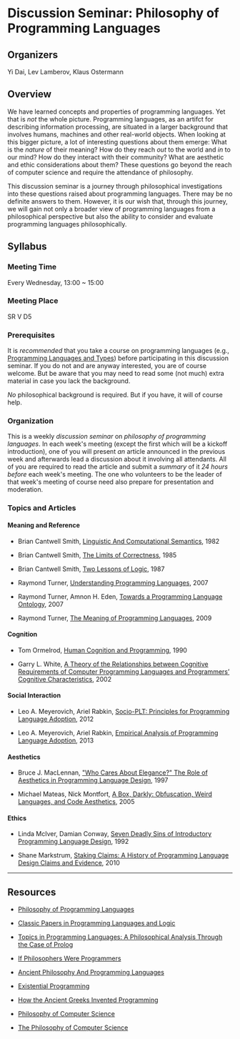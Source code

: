 # Discussion Seminar: Philosophy of Programming Languages

## Organizers

Yi Dai, Lev Lamberov, Klaus Ostermann

## Overview

We have learned concepts and properties of programming languages.  Yet that is
_not_ the whole picture.  Programming languages, as an artifct for describing
information processing, are situated in a larger background that involves
humans, machines and other real-world objects.  When looking at this bigger
picture, a lot of interesting questions about them emerge: What is the
_nature_ of their meaning?  How do they reach _out_ to the world and _in_ to
our mind?  How do they interact with their community?  What are aesthetic and
ethic considerations about them?  These questions go beyond the reach of
computer science and require the attendance of philosophy.

This discussion seminar is a journey through philosophical investigations into
these questions raised about programming languages.  There may be no definite
answers to them.  However, it is our wish that, through this journey, we will
gain not only a broader view of programming languages from a philosophical
perspective but also the ability to consider and evaluate programming
languages philosophically.

## Syllabus

### Meeting Time

Every Wednesday, 13:00 ~ 15:00

### Meeting Place

SR V D5

### Prerequisites

It is _recommended_ that you take a course on programming languages (e.g.,
[Programming Languages and
Types](http://www.uni-marburg.de/fb12/ps/teaching/ws13/plt)) before
participating in this discussion seminar.  If you do not and are anyway
interested, you are of course welcome.  But be aware that you may need to read
some (not much) extra material in case you lack the background.

_No_ philosophical background is required.  But if you have, it will of course
help.

### Organization

This is a weekly _discussion seminar_ on _philosophy of programming
languages_.  In each week's meeting (except the first which will be a kickoff
introduction), one of you will present _an_ article announced in the previous
week and afterwards lead a discussion about it involving all attendants.  All
of you are required to read the article and submit a _summary_ of it _24 hours
before_ each week's meeting.  The one who volunteers to be the leader of that
week's meeting of course need also prepare for presentation and moderation.

### Topics and Articles

#### Meaning and Reference

- Brian Cantwell Smith, [Linguistic And Computational
  Semantics](http://citeseerx.ist.psu.edu/viewdoc/download;jsessionid=E4BA8A64DD1DE5D80A58ED3D3EB5992F?doi=10.1.1.14.8886&rep=rep1&type=pdf),
  1982

- Brian Cantwell Smith, [The Limits of
  Correctness](https://www.student.cs.uwaterloo.ca/~cs492/11public_html/p18-smith.pdf),
  1985

- Brian Cantwell Smith, [Two Lessons of
  Logic](http://onlinelibrary.wiley.com/doi/10.1111/j.1467-8640.1987.tb00206.x/pdf), 1987

- Raymond Turner, [Understanding Programming
  Languages](http://www.springerlink.com/content/h391647n75036h4k/), 2007

- Raymond Turner, Amnon H. Eden, [Towards a Programming Language
  Ontology](http://www.eden-study.org/articles/2007/towards-pl-ontology_dodigstuart.pdf),
  2007

- Raymond Turner, [The Meaning of Programming
  Languages](http://cswww.essex.ac.uk/staff/turnr/Mypapers/v09n1_Computers.pdf), 2009

#### Cognition

- Tom Ormelrod, [Human Cognition and
  Programming](https://www.cl.cam.ac.uk/teaching/1011/R201/ppig-book/ch1-4.pdf), 1990

- Garry L. White, [A Theory of the Relationships between Cognitive
  Requirements of Computer Programming Languages and Programmers’ Cognitive
  Characteristics](http://citeseerx.ist.psu.edu/viewdoc/download?doi=10.1.1.126.4257&rep=rep1&type=pdf),
  2002

#### Social Interaction

- Leo A. Meyerovich, Ariel Rabkin, [Socio-PLT: Principles for Programming
  Language
  Adoption](http://www.cs.princeton.edu/~asrabkin/papers/onward12.pdf), 2012

- Leo A. Meyerovich, Ariel Rabkin, [Empirical Analysis of Programming Language
  Adoption](http://www.eecs.berkeley.edu/~lmeyerov/projects/socioplt/papers/adoptquant.pdf),
  2013

#### Aesthetics

- Bruce J. MacLennan, ["Who Cares About Elegance?" The Role of Aesthetics in
  Programming Language
  Design](http://citeseerx.ist.psu.edu/viewdoc/download?doi=10.1.1.52.7855&rep=rep1&type=pdf),
  1997

- Michael Mateas, Nick Montfort, [A Box, Darkly: Obfuscation, Weird Languages,
  and Code
  Aesthetics](http://eprints.cscsarchive.org/144/1/10.1.1.94.3707.pdf), 2005

#### Ethics

- Linda McIver, Damian Conway, [Seven Deadly Sins of Introductory Programming
  Language
  Design](http://www.csse.monash.edu.au/~damian/papers/PDF/SevenDeadlySins.pdf),
  1992

- Shane Markstrum, [Staking Claims: A History of Programming Language Design
  Claims and
  Evidence](http://ecs.victoria.ac.nz/foswiki/pub/Events/PLATEAU/2010Program/plateau10-markstrum.pdf),
  2010

------

## Resources

- [Philosophy of Programming Languages](http://pcs.essex.ac.uk/pls.html)

- [Classic Papers in Programming Languages and
  Logic](http://www.cs.cmu.edu/~crary/819-f09/)

- [Topics in Programming Languages: A Philosophical Analysis Through the Case
  of
  Prolog](http://www.chartridgebooksoxford.com/index.php/current-titles?id=40)

- [If Philosophers Were
  Programmers](http://developeronline.blogspot.de/2009/04/if-philosophers-were-programmers.html)

- [Ancient Philosophy And Programming
  Languages](http://www.perlmonks.org/?node_id=349593)

- [Existential Programming](http://www.existentialprogramming.com/)

- [How the Ancient Greeks Invented
  Programming](http://www.infoq.com/presentations/Philosophy-Programming)

- [Philosophy of Computer Science](http://pcs.essex.ac.uk/index.html)

- [The Philosophy of Computer
  Science](http://plato.stanford.edu/entries/computer-science/)

